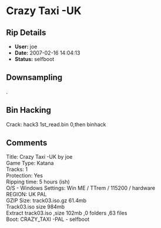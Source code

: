 # Crazy Taxi -UK

## Rip Details

- **User:** joe
- **Date:** 2007-02-16 14:04:13
- **Status:** selfboot

## Downsampling

.

## Bin Hacking

Crack: hack3 1st_read.bin 0,then binhack<br />


## Comments

Title: Crazy Taxi -UK by joe<br />
Game Type: Katana<br />
Tracks: 1<br />
Protection: Yes<br />
Ripping time: 5 hours (ish)<br />
O/S - Windows Settings: Win ME / TTrem / 115200 / hardware<br />
REGION: UK PAL<br />
GZIP Size: track03.iso.gz 61.4mb<br />
Track03.iso size 984mb<br />
Extract track03.iso ,size 102mb ,0 folders ,63 files<br />
Boot: CRAZY_TAXI -PAL - selfboot 

